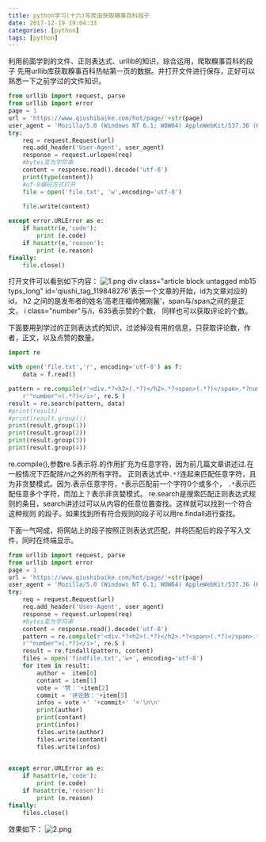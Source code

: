 ```yaml
---
title: python学习(十六)写爬虫获取糗事百科段子
date: 2017-12-19 19:04:33
categories: [python]
tags: [python]
---
```

利用前面学到的文件、正则表达式、urllib的知识，综合运用，爬取糗事百科的段子
先用urllib库获取糗事百科热帖第一页的数据。并打开文件进行保存，正好可以熟悉一下之前学过的文件知识。

``` python
from urllib import request, parse
from urllib import error
page = 1
url = 'https://www.qiushibaike.com/hot/page/'+str(page)
user_agent = 'Mozilla/5.0 (Windows NT 6.1; WOW64) AppleWebKit/537.36 (KHTML, like Gecko) Chrome/49.0.2623.221 Safari/537.36 SE 2.X MetaSr 1.0'
try:
	req = request.Request(url)
	req.add_header('User-Agent', user_agent)
	response = request.urlopen(req)
	#bytes变为字符串
	content = response.read().decode('utf-8')
	print(type(content))
	#uf-8编码方式打开
	file = open('file.txt', 'w',encoding='utf-8')

	file.write(content)
	
except error.URLError as e:
	if hasattr(e,'code'):
		print (e.code)
	if hasattr(e,'reason'):
		print (e.reason)
finally:
	file.close()
```
<!--more-->
打开文件可以看到如下内容：
![1.png](1.png)
div class="article block untagged mb15 typs_long" id='qiushi_tag_119848276'表示一个文章的开始，id为文章对应的id，
h2 之间的是发布者的姓名‘高老庄福帅猪刚鬣’，span与/span之间的是正文， i class="number"与/i，635表示赞的个数，
同样也可以获取评论的个数。

下面要用到学过的正则表达式的知识，过滤掉没有用的信息，只获取评论数，作者，正文，以及点赞的数量。
``` python
import re

with open('file.txt','r', encoding='utf-8') as f:
	data = f.read()

pattern = re.compile(r'<div.*?<h2>(.*?)</h2>.*?<span>(.*?)</span>.*?number">(.*?)</i>.*?'+
	r'"number">(.*?)</i>', re.S )
result = re.search(pattern, data)
#print(result)
#print(result.group())
print(result.group(1))
print(result.group(2))
print(result.group(3))
print(result.group(4))
```
re.compile(),参数re.S表示将.的作用扩充为任意字符，因为前几篇文章讲述过.在一般情况下匹配除/n之外的所有字符。
正则表达式中`.*?`连起来匹配任意字符，且为非贪婪模式。因为.表示任意字符，`*`表示匹配前一个字符0个或多个，
`.*`表示匹配任意多个字符，而加上？表示非贪婪模式。
re.search是搜索匹配正则表达式规则的条目，search讲述过可以从内容的任意位置查找。这样就可以找到一个符合这种规则
的段子。如果找到所有符合规则的段子可以用re.findall进行查找。

下面一气呵成，将网站上的段子按照正则表达式匹配，并将匹配后的段子写入文件，同时在终端显示。
``` python
from urllib import request, parse
from urllib import error
page = 1
url = 'https://www.qiushibaike.com/hot/page/'+str(page)
user_agent = 'Mozilla/5.0 (Windows NT 6.1; WOW64) AppleWebKit/537.36 (KHTML, like Gecko) Chrome/49.0.2623.221 Safari/537.36 SE 2.X MetaSr 1.0'
try:
	req = request.Request(url)
	req.add_header('User-Agent', user_agent)
	response = request.urlopen(req)
	#bytes变为字符串
	content = response.read().decode('utf-8')
	pattern = re.compile(r'<div.*?<h2>(.*?)</h2>.*?<span>(.*?)</span>.*?number">(.*?)</i>.*?'+
	r'"number">(.*?)</i>', re.S )
	result = re.findall(pattern, content)
	files = open('findfile.txt','w+', encoding='utf-8')
	for item in result:
		author =  item[0]
		contant = item[1]
		vote = '赞：'+item[2]
		commit = '评论数：'+item[3]
		infos = vote +' '+commit+' '+'\n\n'
		print(author)
		print(contant)
		print(infos)
		files.write(author)
		files.write(contant)
		files.write(infos)
		

except error.URLError as e:
	if hasattr(e,'code'):
		print (e.code)
	if hasattr(e,'reason'):
		print (e.reason)
finally:
	files.close()
```
效果如下：
![2.png](2.png)


